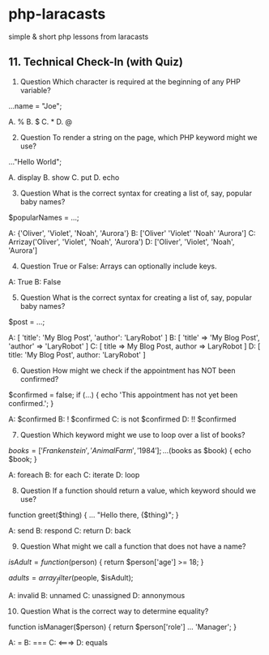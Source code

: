 # php-laracasts

simple &amp; short php lessons from laracasts

## 11. Technical Check-In (with Quiz)

1. Question
   Which character is required at the beginning of any PHP variable?

...name = "Joe";

A. %
B. $
C. \*
D. @

2. Question
   To render a string on the page, which PHP keyword might we use?

..."Hello World";

A. display
B. show
C. put
D. echo

3. Question
   What is the correct syntax for creating a list of, say, popular baby names?

$popularNames = ...;

A: {'Oliver', 'Violet', 'Noah', 'Aurora'}
B: ['Oliver' 'Violet' 'Noah' 'Aurora']
C: Arrizay('Oliver', 'Violet', 'Noah', 'Aurora')
D: ['Oliver', 'Violet', 'Noah', 'Aurora']

4. Question
   True or False: Arrays can optionally include keys.

A: True
B: False

5. Question
   What is the correct syntax for creating a list of, say, popular baby names?

$post = ...;

A: [ 'title': 'My Blog Post', 'author': 'LaryRobot' ]
B: [ 'title' => 'My Blog Post', 'author' => 'LaryRobot' ]
C: [ title => My Blog Post, author => LaryRobot ]
D: [ title: 'My Blog Post', author: 'LaryRobot' ]

6. Question
   How might we check if the appointment has NOT been confirmed?

$confirmed = false;
if (...) {
echo 'This appointment has not yet been confirmed.';
}

A: $confirmed
B: ! $confirmed
C: is not $confirmed
D: !! $confirmed

7. Question
   Which keyword might we use to loop over a list of books?

$books = ['Frankenstein', 'Animal Farm', '1984'];
... ($books as $book) {
echo $book;
}

A: foreach
B: for each
C: iterate
D: loop

8. Question
   If a function should return a value, which keyword should we use?

function greet($thing) {
   ... "Hello there, {$thing}";
}

A: send
B: respond
C: return
D: back

9. Question
   What might we call a function that does not have a name?

$isAdult = function ($person) {
return $person['age'] >= 18;
}

$adults = array_filter($people, $isAdult);

A: invalid
B: unnamed
C: unassigned
D: annonymous

10. Question
    What is the correct way to determine equality?

function isManager($person) {
return $person['role'] ... 'Manager';
}

A: =
B: ===
C: <===>
D: equals
